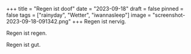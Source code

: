 +++
title = "Regen ist doof"
date = "2023-09-18"
draft = false
pinned = false
tags = ["rainyday", "Wetter", "iwannasleep"]
image = "screenshot-2023-09-18-091342.png"
+++
Regen ist nervig. 

Regen ist regen.

Regen ist gut.